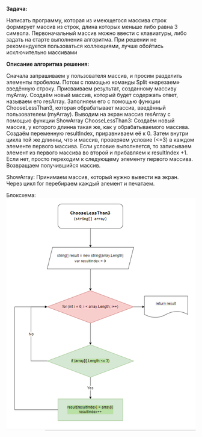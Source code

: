 **Задача:**

Написать программу, которая из имеющегося массива строк формирует массив из строк, длина которых меньше либо равна 3 символа. Первоначальный массив можно ввести с клавиатуры, либо задать на старте выполнения алгоритма. При решении не рекомендуется пользоваться коллекциями, лучше обойтись исключительно массивами

**Описание алгоритма решения:**

Сначала запрашиваем у пользователя массив, и просим разделить элементы пробелом. Потом с помощью команды Split «нарезаем» введённую строку. Присваиваем результат, созданному массиву myArray.
Создаём новый массив, который будет содержать ответ, называем его resArray. Заполняем его с помощью функции ChooseLessThan3, которая обрабатывает массив, введённый пользователем (myArray).
Выводим на экран массив resArray  с помощью функции ShowArray
ChooseLessThan3: Создаём новый массив, у которого длинна такая же, как у обрабатываемого массива. Создаём переменную resultIndex, приравниваем её к 0. Затем внутри цикла той же длинны, что и массив, проверяем условие (<=3) в каждом элементе первого массива. Если условие выполняется, то записываем элемент из первого массива во второй и прибавляем к resultIndex +1. Если нет, просто  переходим к следующему элементу первого массива. Возвращаем получившийся массив.

ShowArray: Принимаем массив, который нужно вывести на экран. Через цикл for перебираем каждый элемент и печатаем.

Блоксхема:
![Здесь должна быть блоксхема](DiagramFW.png)
